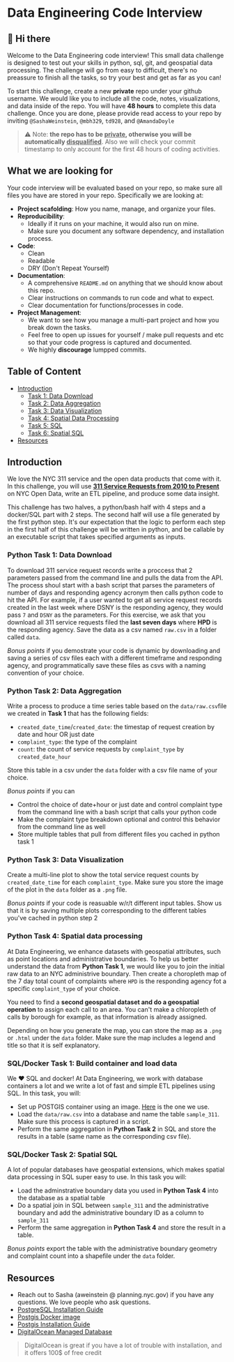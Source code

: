 # Data Engineering Code Interview

## 👋 Hi there

Welcome to the Data Engineering code interview! This small data challenge is designed to test out your skills in python, sql, git, and geospatial data processing. The challenge will go from easy to difficult, there's no preassure to finish all the tasks, so try your best and get as far as you can!

To start this challenge, create a new **private** repo under your github username. We would like you to include all the code, notes, visualizations, and data inside of the repo. You will have **48 hours** to complete this data challenge. Once you are done, please provide read access to your repo by inviting `@SashaWeinstein`, `@mbh329`, `td928`, and `@AmandaDoyle`

> ⚠️ Note: **the repo has to be <ins>private</ins>, otherwise you will be automatically <ins>disqualified</ins>**. Also we will check your commit timestamp to only account for the first 48 hours of coding activities.

## What we are looking for

Your code interview will be evaluated based on your repo, so make sure all files you have are stored in your repo. Specifically we are looking at:

- **Project scafolding**: How you name, manage, and organize your files.
- **Reproducibility**:
  - Ideally if it runs on your machine, it would also run on mine.
  - Make sure you document any software dependency, and installation process.
- **Code**:
  - Clean
  - Readable
  - DRY (Don't Repeat Yourself)
- **Documentation**:
  - A comprehensive `README.md` on anything that we should know about this repo.
  - Clear instructions on commands to run code and what to expect.
  - Clear documentation for functions/processes in code.
- **Project Management**:
  - We want to see how you manage a multi-part project and how you break down the tasks.
  - Feel free to open up issues for yourself / make pull requests and etc so that your code progress is captured and documented.
  - We highly **discourage** lumpped commits.

## Table of Content

- [Introduction](#introduction)
  - [Task 1: Data Download](#task-1-data-download)
  - [Task 2: Data Aggregation](#task-2-data-aggregation)
  - [Task 3: Data Visualization](#task-3-data-visualization)
  - [Task 4: Spatial Data Processing](#task-4-spatial-data-processing)
  - [Task 5: SQL](#task-5-sql)
  - [Task 6: Spatial SQL](#task-6-spatial-sql)
- [Resources](#resources)

## Introduction

We love the NYC 311 service and the open data products that come with it. In this challenge, you will use **[311 Service Requests from 2010 to Present](https://data.cityofnewyork.us/Social-Services/311-Service-Requests-from-2010-to-Present/erm2-nwe9)** on NYC Open Data, write an ETL pipeline, and produce some data insight.

This challenge has two halves, a python/bash half with 4 steps and a docker/SQL part with 2 steps. The second half will use a file generated by the first python step. It's our expectation that the logic to perform each step in the first half of this challenge will be written in python, and be callable by an executable script that takes specified arguments as inputs.

### Python Task 1: Data Download

To download 311 service request records write a proccess that 2 parameters passed from the command line and pulls the data from the API. The process shoul start with a bash script that parses the parameters of number of days and responding agency acronym then calls python code to hit the API. For example, if a user wanted to get all service request records created in the last week where DSNY is the responding agency, they would pass `7` and `DSNY` as the parameters. For this exercise, we ask that you download all 311 service requests filed the **last seven days** where **HPD** is the responding agency.  Save the data as a csv named `raw.csv` in a folder called `data`. 

*Bonus points* if you demostrate your code is dynamic by downloading and saving a series of csv files each with a different timeframe and responding agency, and programmatically save these files as csvs with a naming convention of your choice.

### Python Task 2: Data Aggregation

Write a process to produce a time series table based on the `data/raw.csv`file we created in **Task 1** that has the following fields:

- `created_date_time`/`created_date`: the timestap of request creation by date and hour OR just date
- `complaint_type`: the type of the complaint
- `count`: the count of service requests by `complaint_type` by `created_date_hour`

Store this table in a csv under the `data` folder with a csv file name of your choice.

*Bonus points* if you can 
- Control the choice of date+hour or just date and control complaint type from the command line with a bash script that calls your python code
- Make the complaint type breakdown optional and control this behavior from the command line as well
- Store multiple tables that pull from different files you cached in python task 1

### Python Task 3: Data Visualization

Create a multi-line plot to show the total service request counts by `created_date_time` for each `complaint_type`. Make sure you store the image of the plot in the `data` folder as a `.png` file.  

*Bonus points* if your code is reasuable w/r/t different input tables. Show us that it is by saving multiple plots corresponding to the different tables you've cached in python step 2

### Python Task 4: Spatial data processing

At Data Engineering, we enhance datasets with geospatial attributes, such as point locations and administrative boundaries. To help us better understand the data from **Python Task 1**, we would like you to join the initial raw data to an NYC administrive boundary. Then create a choropleth map of the 7 day total count of complaints where `HPD` is the responding agency fot a specific `complaint_type` of your choice.

You need to find a **second geospatial dataset and do a geospatial operation** to assign each call to an area. You can't make a chloropleth of calls by borough for example, as that information is already assigned. 

Depending on how you generate the map, you can store the map as a `.png` or `.html` under the `data` folder.  Make sure the map includes a legend and title so that it is self explanatory.

### SQL/Docker Task 1: Build container and load data

We ❤️ SQL and docker! At Data Engineering, we work with database containers a lot and we write a lot of fast and simple ETL pipelines using SQL. In this task, you will:

- Set up POSTGIS container using an image.  [Here](https://registry.hub.docker.com/r/postgis/postgis/) is the one we use.
- Load the `data/raw.csv` into a database and name the table `sample_311`. Make sure this process is captured in a script.
- Perform the same aggregation in **Python Task 2** in SQL and store the results in a table (same name as the corresponding csv file).

### SQL/Docker Task 2: Spatial SQL

A lot of popular databases have geospatial extensions, which makes spatial data processing in SQL super easy to use. In this task you will:

- Load the adminstrative boundary data you used in **Python Task 4** into the database as a spatial table
- Do a spatial join in SQL between `sample_311` and the administrative boundary and add the administrative boundary ID as a column to `sample_311`
- Perform the same aggregation in **Python Task 4** and store the result in a table.

*Bonus points*  export the table with the administrative boundary geometry and complaint count into a shapefile under the `data` folder.  

## Resources

- Reach out to Sasha (aweinstein @ planning.nyc.gov) if you have any questions. We love people who ask questions.
- [PostgreSQL Installation Guide](https://www.postgresql.org/download/)
- [Postgis Docker image](https://registry.hub.docker.com/r/postgis/postgis/)
- [Postgis Installation Guide](https://postgis.net/workshops/postgis-intro/installation.html)
- [DigitalOcean Managed Database](https://www.digitalocean.com/products/managed-databases/)

> DigitalOcean is great if you have a lot of trouble with installation, and it offers 100$ of free credit
